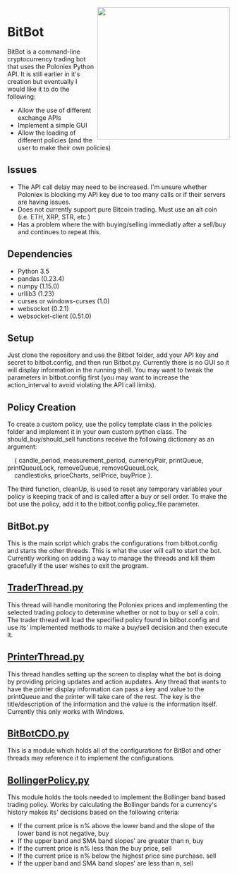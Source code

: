<img src="https://media.mnn.com/assets/images/2017/01/Sloth-Hanging-Tree-Branch.jpg.638x0_q80_crop-smart.jpg" align="right" width="300" height="300"/>

# BitBot
BitBot is a command-line cryptocurrency trading bot that uses the Poloniex Python API. It is still earlier in it's 
creation but eventually I would like it to do the following:

* Allow the use of different exchange APIs
* Implement a simple GUI
* Allow the loading of different policies (and the user to make their own policies)

## Issues
* The API call delay may need to be increased. I'm unsure whether Poloniex is blocking my API key due to too many calls or if their servers are having issues.
* Does not currently support pure Bitcoin trading. Must use an alt coin (i.e. ETH, XRP, STR, etc.)
* Has a problem where the with buying/selling immediatly after a sell/buy and continues to repeat this.

## Dependencies
* Python 3.5
* pandas (0.23.4)
* numpy (1.15.0)
* urllib3 (1.23)
* curses or windows-curses (1.0)
* websocket (0.2.1)
* websocket-client (0.51.0)

## Setup
Just clone the repository and use the Bitbot folder, add your API key and secret to bitbot.config, and then run Bitbot.py. Currently there is no GUI so it will display information in the running shell. You may want to tweak the parameters in bitbot.config first (you may want to increase the action_interval to avoid violating the API call limits).

## Policy Creation
To create a custom policy, use the policy template class in the policies folder and implement it in your own custom python class. The should_buy/should_sell functions receive the following dictionary as an argument:  

&nbsp;&nbsp;&nbsp;&nbsp;{ candle_period, measurement_period, currencyPair, printQueue, printQueueLock, removeQueue, removeQueueLock,  
&nbsp;&nbsp;&nbsp;&nbsp;candlesticks, priceCharts, sellPrice, buyPrice }.  

The third function, cleanUp, is used to reset any temporary variables your policy is keeping track of and is called after a buy or sell order. To make the bot use the policy, add it to the bitbot.config policy_file parameter.

## BitBot.py
This is the main script which grabs the configurations from bitbot.config and starts the other threads. This is
what the user will call to start the bot. Currently working on adding a way to manage the threads and kill them gracefully
if the user wishes to exit the program.

## [TraderThread.py](https://github.com/NoahS96/Bitbot/blob/master/Bitbot/lib/TraderThread.py)
This thread will handle monitoring the Poloniex prices and implementing the selected trading polocy to determine 
whether or not to buy or sell a coin. The trader thread will load the specified policy found in bitbot.config and 
use its' implemented methods to make a buy/sell decision and then execute it.

## [PrinterThread.py](https://github.com/NoahS96/Bitbot/blob/master/Bitbot/lib/PrinterThread.py)
This thread handles setting up the screen to display what the bot is doing by providing pricing updates and action aupdates.
Any thread that wants to have the printer display information can pass a key and value to the printQueue and the printer will
take care of the rest. The key is the title/description of the information and the value is the information itself. 
Currently this only works with Windows. 

## [BitBotCDO.py](https://github.com/NoahS96/Bitbot/blob/master/Bitbot/Config/bitbot.config)
This is a module which holds all of the configurations for BitBot and other threads may reference it to implement the configurations.

## [BollingerPolicy.py](https://github.com/NoahS96/Bitbot/blob/master/Bitbot/policy/BollingerPolicy.py)
This module holds the tools needed to implement the Bollinger band based trading policy. Works by calculating the Bollinger
bands for a currency's history makes its' decisions based on the following criteria:
* If the current price is n% above the lower band and the slope of the lower band is not negative, buy
* If the upper band and SMA band slopes' are greater than n, buy
* If the current price is n% less than the buy price, sell
* If the current price is n% below the highest price sine purchase. sell
* If the upper band and SMA band slopes' are less than n, sell
